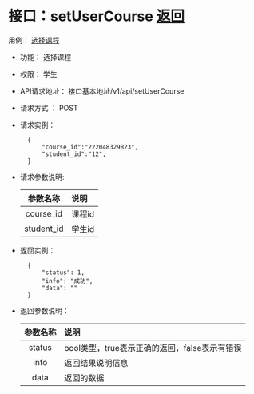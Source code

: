 ﻿# 接口：setUserCourse  [返回](../README.md)
用例： [选择课程](../用例/学生选课.md)

- 功能：
    选择课程
    
- 权限：
    学生  
    
- API请求地址： 
    接口基本地址/v1/api/setUserCourse

- 请求方式 ：
    POST

- 请求实例：

        {
            "course_id":"222048329823",
            "student_id":"12",
        }
        
- 请求参数说明:        

  |参数名称|说明|
  |:---------:|:--------------------------------------------------------|      
  |course_id|课程id|
  |student_id|学生id| 
  
- 返回实例：
        
        {
            "status": 1,
            "info": "成功",
            "data": ""
        }

- 返回参数说明：    
 
  |参数名称|说明|
  |:---------:|:--------------------------------------------------------|      
  |status|bool类型，true表示正确的返回，false表示有错误|
  |info|返回结果说明信息|
  |data|返回的数据|